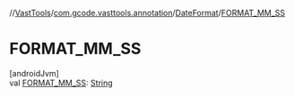 //[VastTools](../../../index.md)/[com.gcode.vasttools.annotation](../index.md)/[DateFormat](index.md)/[FORMAT_MM_SS](-f-o-r-m-a-t_-m-m_-s-s.md)

# FORMAT_MM_SS

[androidJvm]\
val [FORMAT_MM_SS](-f-o-r-m-a-t_-m-m_-s-s.md): [String](https://developer.android.com/reference/kotlin/java/lang/String.html)
